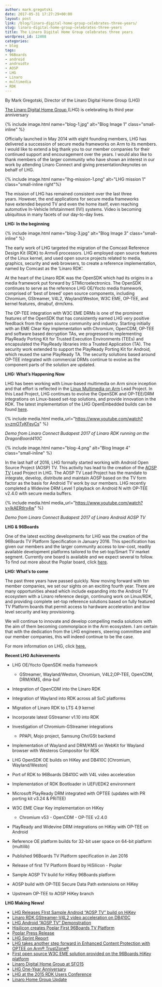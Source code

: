 ```yaml
---
author: mark.gregotski
date: 2017-05-31 17:27:29+00:00
layout: post
link: /blog/linaro-digital-home-group-celebrates-three-years/
slug: linaro-digital-home-group-celebrates-three-years
title: The Linaro Digital Home Group celebrates three years
wordpress_id: 12408
categories:
- blog
tags:
- 96Boards
- android
- androidtv
- AOSP
- LHG
- Linaro
- multimedia
- RDK
---
```


By Mark Gregotski, Director of the Linaro Digital Home Group (LHG)

[The Linaro Digital Home Group ](/engineering/groups/)(LHG) is celebrating its third year anniversary![![](/assets/blog/blog-2.png)](/engineering/groups/)

{% include image.html name="blog-1.jpg" alt="Blog Image 1" class="small-inline" %}

Officially launched in May 2014 with eight founding members, LHG has delivered a succession of secure media frameworks on Arm to its members. I would like to extend a big thank you to our member companies for their continued support and encouragement over the years. I would also like to thank members of the larger community who have shown an interest in our work by attending Linaro Connect and giving presentation/keynotes on behalf of LHG.

{% include image.html name="lhg-mission-1.png" alt="LHG mission 1" class="small-inline right"%}

The mission of LHG has remained consistent over the last three years. However, the end applications for secure media frameworks have extended beyond TV and even the home itself, even reaching automotive In-Vehicle Infotainment (IVI) systems. Video is becoming ubiquitous in many facets of our day-to-day lives.

**LHG: In the beginning**

{% include image.html name="blog-3.jpg" alt="Blog Image 3" class="small-inline" %}

The early work of LHG targeted the migration of the Comcast Reference Design Kit (RDK) to Armv8 processors. LHG employed open source features of the Linux kernel, and used open source projects related to media, graphics, security and web browsers, to create a reference implementation, named by Comcast as the ‘Linaro RDK’.

At the heart of the Linaro RDK was the OpenSDK which had its origins in a media framework put forward by STMicroelectronics. The OpenSDK continues to serve as the reference LHG OE/Yocto media framework, comprised of ‘best of breed’ open source components, including Chromium, GStreamer, V4L2, Wayland/Weston, W3C EME, OP-TEE, and kernel features, dmabuf, drm/kms.

The OP-TEE integration with W3C EME DRMs is one of the prominent features of the OpenSDK that has consistently earned LHG very positive feedback from the open source community and industry. Starting initially with an EME Clear Key implementation with Chromium, OpenCDM, OP-TEE and software based decryption TAs, we progressed to implementing PlayReady Porting Kit for Trusted Execution Environments (TEEs) and encapsulated the PlayReady libraries into a Trusted Application (TA). The security work extended to support the PlayReady Porting Kit for Android, which reused the same PlayReady TA. The security solutions based around OP-TEE integrated with commercial DRMs continue to evolve as the component parts of the solution are updated.

**LHG: What’s Happening Now**

LHG has been working with Linux-based multimedia on Arm since inception and that effort is reflected in the [Linux Multimedia on Arm](https://collaborate.linaro.org/display/EP/Linux+Multimedia+on+Arm) Lead Project. In this Lead Project, LHG continues to evolve the OpenSDK and OP-TEE/DRM integrations on Linux-based set-top solutions, and provide innovation in the RDK. The latest implementation of the LHG OpenEmbedded builds can be found [here](https://github.com/linaro-home/lhg-oe-manifests).

{% include media.html media_url="https://www.youtube.com/watch?v=zmOTyKFeyCs" %}

_Demo from Linaro Connect Budapest 2017 of Linaro RDK running on the DragonBoard410C_

{% include image.html name="blog-4.png" alt="Blog Image 4" class="small-inline" %}

In the last half of 2016, LHG formally started working with Android Open Source Project (AOSP) TV. This activity has lead to the creation of the [AOSP TV](https://collaborate.linaro.org/display/EP/AOSP+TV) Lead Project in LHG. The AOSP TV Lead Project has the mandate to integrate, develop, distribute and maintain AOSP based on the TV form factor as the basis for Android TV work by our members. LHG recently completed a Widevine DRM Level 1 playback on Android N with OP-TEE v2.4.0 with secure media buffers.


{% include media.html media_url="https://www.youtube.com/watch?v=lkAERtIry4w" %}

_Demo from Linaro Connect Budapest 2017 of Linaro Android AOSP TV_

**LHG & 96Boards**

One of the latest exciting developments for LHG was the creation of the 96Boards TV Platform Specification in January 2016. This specification has given our members and the larger community access to low-cost, readily available development platforms tailored to the set-top/Smart TV market segment. Currently one board is available and we expect several to follow. To find out more about the Poplar board, click [here](http://www.96boards.org/product/poplar/).

**LHG: What’s to come**

The past three years have passed quickly. Now moving forward with ten member companies, we set our sights on an exciting fourth year. There are many opportunities ahead which include expanding into the Android TV ecosystem with a Linaro reference design, continuing work on Linux/RDK, and providing complete set-top reference solutions based on fully featured TV Platform boards that permit access to hardware acceleration and low level security and key provisioning.  

We will continue to innovate and develop compelling media solutions with the aim of them becoming commonplace in the Arm ecosystem. I am certain that with the dedication from the LHG engineers, steering committee and our member companies, this will indeed continue to be the case.

For more information on LHG, click [here.](/engineering/groups/)

**Recent LHG Achievements**


  * LHG OE/Yocto OpenSDK media framework
    * GStreamer, Wayland/Weston, Chromium, V4L2,OP-TEE, OpenCDM, DRM/KMS, dma-buf

  * Integration of OpenCDM into the Linaro RDK
  * Integration of Wayland into RDK across all SoC platforms
  * Migration of Linaro RDK to LTS 4.9 kernel
  * Incorporate latest GStreamer v1.10 into RDK
  * Investigation of Chromium-GStreamer integrations
    * PPAPI, Mojo project, Samsung Chr/GSt backend

  * Implementation of Wayland and DRM/KMS on WebKit for Wayland browser with Westeros Compositor for RDK
  * LHG OpenSDK OE builds on HiKey and DB410C [Chromium, Wayland/Weston]
  * Port of RDK to 96Boards DB410C with V4L video acceleration
  * Implementation of RDK Bootloader in UEFI/EDK2 environment
  * Microsoft PlayReady DRM integrated with OPTEE (updates with PR porting kit v3.24 & PRiTEE)
  * W3C EME Clear Key implementation on HiKey
    * Chromium v53 - OpenCDM - OP-TEE v2.4.0


  * PlayReady and Widevine DRM integrations on HiKey with OP-TEE on Android
  * Reference OE platform builds for 32-bit user space on 64-bit platform (multilib)
  * Published 96Boards TV Platform specification in Jan 2016
  * Release of first TV Platform Board by HiSilicon - Poplar
  * Sample AOSP TV build for HiKey 96Boards platform
  * AOSP build with OP-TEE Secure Data Path extensions on HiKey 
  * Upstream OP-TEE to AOSP HiKey branch

**LHG Making News!**

  * [LHG Releases FIrst Sample Android “AOSP TV” build on HiKey](/blog/lhg-releases-first-sample-android-aosp-tv-build-on-hikey/)
  * [Linaro RDK GStreamer-V4L2 video acceleration on DB410C](https://www.youtube.com/watch?v=zmOTyKFeyCs&t=100s)
  * [LHG Android “AOSP TV” Demonstration](https://www.youtube.com/watch?v=lkAERtIry4w&t=10s)
  * [Hisilicon creates Poplar First 96Boards TV Platform](/blog/hisilicon-creates-poplar-the-first-96boards-tv-platform-development-board/)
  * [Poplar Press Release](/news/linaro-announces-first-development-board-compliant-96boards-tv-platform-specification/)
  * [LHG Sprint Report](/blog/lhg-sprint-report/)
  * [LHG takes another step forward in Enhanced Content Protection with OPTEE on Arm® TrustZone®](/blog/lhg-optee-arm-trustzone/)
  * [First open source W3C EME solution provided on the 96Boards HiKey platform](/blog/engineering-update-16-04/)
  * [Linaro Digital Home Group at SFO15](/blog/linaro-digital-home-group-at-sfo15/)
  * [LHG One-Year Anniversary](/blog/lhg-one-year-anniversary/)
  * [LHG at the 2015 RDK Users Conference](/blog/linaro-2015-rdk-users-conference/)
  * [Linaro Home Group Update](/blog/linaro-home-group-update-since-launching/)



